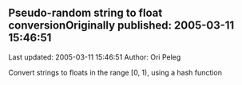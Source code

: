 ## Pseudo-random string to float conversionOriginally published: 2005-03-11 15:46:51 
Last updated: 2005-03-11 15:46:51 
Author: Ori Peleg 
 
Convert strings to floats in the range [0, 1), using a hash function